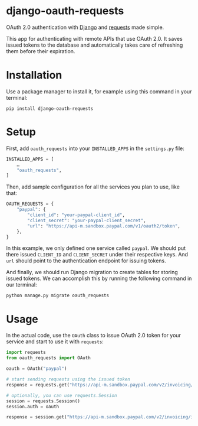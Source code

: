 # django-oauth-requests
OAuth 2.0 authentication with [Django](https://www.djangoproject.com/) and [requests](https://requests.readthedocs.io/) made simple.

This app for authenticating with remote APIs that use OAuth 2.0. It saves issued tokens to the database and automatically takes care of refreshing them before their expiration.

# Installation
Use a package manager to install it, for example using this command in your terminal:
```
pip install django-oauth-requests
```

# Setup
First, add `oauth_requests` into your `INSTALLED_APPS` in the `settings.py` file:
```python
INSTALLED_APPS = [
    …
    "oauth_requests",
]
```

Then, add sample configuration for all the services you plan to use, like that:

```python
OAUTH_REQUESTS = {
    "paypal": {
        "client_id": "your-paypal-client_id",
        "client_secret": "your-paypal-client_secret",
        "url": "https://api-m.sandbox.paypal.com/v1/oauth2/token",
    },
}
```

In this example, we only defined one service called `paypal`. We should put there issued `CLIENT_ID` and `CLIENT_SECRET` under their respective keys. And `url` should point to the authentication endpoint for issuing tokens.

And finally, we should run Django migration to create tables for storing issued tokens. We can accomplish this by running the following command in our terminal:

```
python manage.py migrate oauth_requests
```

# Usage
In the actual code, use the `OAuth` class to issue OAuth 2.0 token for your service and start to use it with `requests`:

```python
import requests
from oauth_requests import OAuth

oauth = OAuth("paypal")

# start sending requests using the issued token
response = requests.get("https://api-m.sandbox.paypal.com/v2/invoicing/invoices", auth=oauth)

# optionally, you can use requests.Session
session = requests.Session()
session.auth = oauth

response = session.get("https://api-m.sandbox.paypal.com/v2/invoicing/invoices")
```
